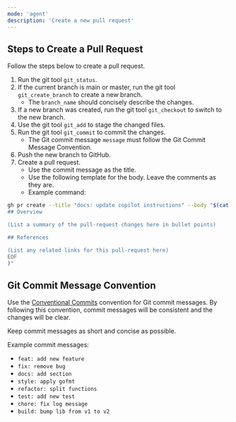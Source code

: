 ```yaml
---
mode: 'agent'
description: 'Create a new pull request'
---
```


## Steps to Create a Pull Request

Follow the steps below to create a pull request.

1. Run the git tool `git_status`.
2. If the current branch is main or master, run the git tool `git_create_branch` to create a new branch.
    - The `branch_name` should concisely describe the changes.
3. If a new branch was created, run the git tool `git_checkout` to switch to the new branch.
4. Use the git tool `git_add` to stage the changed files.
5. Run the git tool `git_commit` to commit the changes.
    - The Git commit message `message` must follow the Git Commit Message Convention.
6. Push the new branch to GitHub.
7. Create a pull request.
    - Use the commit message as the title.
    - Use the following template for the body. Leave the comments as they are.
    - Example command:

```sh
gh pr create --title "docs: update copilot instructions" --body "$(cat <<'EOF'
## Overview

(List a summary of the pull-request changes here in bullet points)

## References

(List any related links for this pull-request here)
EOF
)"
```

## Git Commit Message Convention

Use the [Conventional Commits](https://www.conventionalcommits.org/en/v1.0.0/) convention for Git commit messages.
By following this convention, commit messages will be consistent and the changes will be clear.

Keep commit messages as short and concise as possible.

Example commit messages:

- `feat: add new feature`
- `fix: remove bug`
- `docs: add section`
- `style: apply gofmt`
- `refactor: split functions`
- `test: add new test`
- `chore: fix log message`
- `build: bump lib from v1 to v2`
